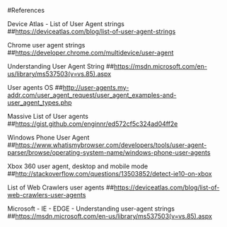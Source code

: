 #References

Device Atlas - List of User Agent strings
##https://deviceatlas.com/blog/list-of-user-agent-strings

Chrome user agent strings
##https://developer.chrome.com/multidevice/user-agent

Understanding User Agent String
##https://msdn.microsoft.com/en-us/library/ms537503(v=vs.85).aspx

User agents OS
##http://user-agents.my-addr.com/user_agent_request/user_agent_examples-and-user_agent_types.php

Massive List of User agents
##https://gist.github.com/enginnr/ed572cf5c324ad04ff2e

Windows Phone User Agent
##https://www.whatismybrowser.com/developers/tools/user-agent-parser/browse/operating-system-name/windows-phone-user-agents

Xbox 360 user agent, desktop and mobile mode
##http://stackoverflow.com/questions/13503852/detect-ie10-on-xbox

List of Web Crawlers user agents
##https://deviceatlas.com/blog/list-of-web-crawlers-user-agents

Microsoft - IE - EDGE - Understanding user-agent strings
##https://msdn.microsoft.com/en-us/library/ms537503(v=vs.85).aspx